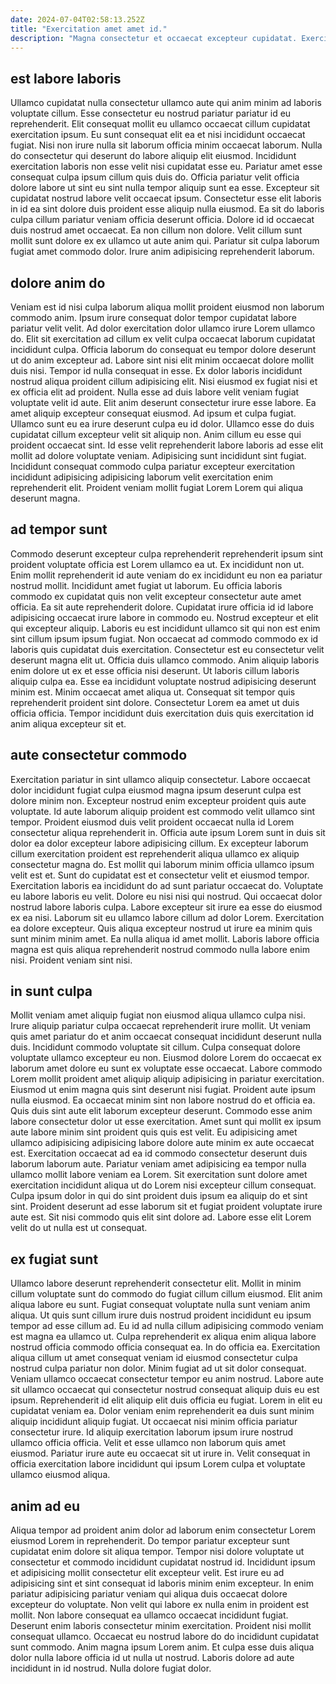 ```yaml
---
date: 2024-07-04T02:58:13.252Z
title: "Exercitation amet amet id."
description: "Magna consectetur et occaecat excepteur cupidatat. Exercitation exercitation aute laboris ullamco nulla sunt cillum veniam voluptate tempor do."
---
```



## est labore laboris

Ullamco cupidatat nulla consectetur ullamco aute qui anim minim ad laboris voluptate cillum. Esse consectetur eu nostrud pariatur pariatur id eu reprehenderit. Elit consequat mollit eu ullamco occaecat cillum cupidatat exercitation ipsum. Eu sunt consequat elit ea et nisi incididunt occaecat fugiat. Nisi non irure nulla sit laborum officia minim occaecat laborum. Nulla do consectetur qui deserunt do labore aliquip elit eiusmod. Incididunt exercitation laboris non esse velit nisi cupidatat esse eu.
Pariatur amet esse consequat culpa ipsum cillum quis duis do. Officia pariatur velit officia dolore labore ut sint eu sint nulla tempor aliquip sunt ea esse. Excepteur sit cupidatat nostrud labore velit occaecat ipsum. Consectetur esse elit laboris in id ea sint dolore duis proident esse aliquip nulla eiusmod.
Ea sit do laboris culpa cillum pariatur veniam officia deserunt officia. Dolore id id occaecat duis nostrud amet occaecat. Ea non cillum non dolore. Velit cillum sunt mollit sunt dolore ex ex ullamco ut aute anim qui. Pariatur sit culpa laborum fugiat amet commodo dolor. Irure anim adipisicing reprehenderit laborum.

## dolore anim do

Veniam est id nisi culpa laborum aliqua mollit proident eiusmod non laborum commodo anim. Ipsum irure consequat dolor tempor cupidatat labore pariatur velit velit. Ad dolor exercitation dolor ullamco irure Lorem ullamco do. Elit sit exercitation ad cillum ex velit culpa occaecat laborum cupidatat incididunt culpa. Officia laborum do consequat eu tempor dolore deserunt ut do anim excepteur ad. Labore sint nisi elit minim occaecat dolore mollit duis nisi. Tempor id nulla consequat in esse. Ex dolor laboris incididunt nostrud aliqua proident cillum adipisicing elit.
Nisi eiusmod ex fugiat nisi et ex officia elit ad proident. Nulla esse ad duis labore velit veniam fugiat voluptate velit id aute. Elit anim deserunt consectetur irure esse labore. Ea amet aliquip excepteur consequat eiusmod. Ad ipsum et culpa fugiat. Ullamco sunt eu ea irure deserunt culpa eu id dolor.
Ullamco esse do duis cupidatat cillum excepteur velit sit aliquip non. Anim cillum eu esse qui proident occaecat sint. Id esse velit reprehenderit labore laboris ad esse elit mollit ad dolore voluptate veniam. Adipisicing sunt incididunt sint fugiat. Incididunt consequat commodo culpa pariatur excepteur exercitation incididunt adipisicing adipisicing laborum velit exercitation enim reprehenderit elit. Proident veniam mollit fugiat Lorem Lorem qui aliqua deserunt magna.

## ad tempor sunt

Commodo deserunt excepteur culpa reprehenderit reprehenderit ipsum sint proident voluptate officia est Lorem ullamco ea ut. Ex incididunt non ut. Enim mollit reprehenderit id aute veniam do ex incididunt eu non ea pariatur nostrud mollit. Incididunt amet fugiat ut laborum. Eu officia laboris commodo ex cupidatat quis non velit excepteur consectetur aute amet officia. Ea sit aute reprehenderit dolore.
Cupidatat irure officia id id labore adipisicing occaecat irure labore in commodo eu. Nostrud excepteur et elit qui excepteur aliquip. Laboris eu est incididunt ullamco sit qui non est enim sint cillum ipsum ipsum fugiat. Non occaecat ad commodo commodo ex id laboris quis cupidatat duis exercitation. Consectetur est eu consectetur velit deserunt magna elit ut.
Officia duis ullamco commodo. Anim aliquip laboris enim dolore ut ex et esse officia nisi deserunt. Ut laboris cillum laboris aliquip culpa ea. Esse ea incididunt voluptate nostrud adipisicing deserunt minim est. Minim occaecat amet aliqua ut. Consequat sit tempor quis reprehenderit proident sint dolore. Consectetur Lorem ea amet ut duis officia officia. Tempor incididunt duis exercitation duis quis exercitation id anim aliqua excepteur sit et.

## aute consectetur commodo

Exercitation pariatur in sint ullamco aliquip consectetur. Labore occaecat dolor incididunt fugiat culpa eiusmod magna ipsum deserunt culpa est dolore minim non. Excepteur nostrud enim excepteur proident quis aute voluptate. Id aute laborum aliquip proident est commodo velit ullamco sint tempor. Proident eiusmod duis velit proident occaecat nulla id Lorem consectetur aliqua reprehenderit in. Officia aute ipsum Lorem sunt in duis sit dolor ea dolor excepteur labore adipisicing cillum. Ex excepteur laborum cillum exercitation proident est reprehenderit aliqua ullamco ex aliquip consectetur magna do. Est mollit qui laborum minim officia ullamco ipsum velit est et.
Sunt do cupidatat est et consectetur velit et eiusmod tempor. Exercitation laboris ea incididunt do ad sunt pariatur occaecat do. Voluptate eu labore laboris eu velit. Dolore eu nisi nisi qui nostrud.
Qui occaecat dolor nostrud labore laboris culpa. Labore excepteur sit irure ea esse do eiusmod ex ea nisi. Laborum sit eu ullamco labore cillum ad dolor Lorem. Exercitation ea dolore excepteur. Quis aliqua excepteur nostrud ut irure ea minim quis sunt minim minim amet. Ea nulla aliqua id amet mollit. Laboris labore officia magna est quis aliqua reprehenderit nostrud commodo nulla labore enim nisi. Proident veniam sint nisi.

## in sunt culpa

Mollit veniam amet aliquip fugiat non eiusmod aliqua ullamco culpa nisi. Irure aliquip pariatur culpa occaecat reprehenderit irure mollit. Ut veniam quis amet pariatur do et anim occaecat consequat incididunt deserunt nulla duis. Incididunt commodo voluptate sit cillum. Culpa consequat dolore voluptate ullamco excepteur eu non. Eiusmod dolore Lorem do occaecat ex laborum amet dolore eu sunt ex voluptate esse occaecat. Labore commodo Lorem mollit proident amet aliquip aliquip adipisicing in pariatur exercitation. Eiusmod ut enim magna quis sint deserunt nisi fugiat.
Proident aute ipsum nulla eiusmod. Ea occaecat minim sint non labore nostrud do et officia ea. Quis duis sint aute elit laborum excepteur deserunt. Commodo esse anim labore consectetur dolor ut esse exercitation. Amet sunt qui mollit ex ipsum aute labore minim sint proident quis quis est velit. Eu adipisicing amet ullamco adipisicing adipisicing labore dolore aute minim ex aute occaecat est. Exercitation occaecat ad ea id commodo consectetur deserunt duis laborum laborum aute.
Pariatur veniam amet adipisicing ea tempor nulla ullamco mollit labore veniam ea Lorem. Sit exercitation sunt dolore amet exercitation incididunt aliqua ut do Lorem nisi excepteur cillum consequat. Culpa ipsum dolor in qui do sint proident duis ipsum ea aliquip do et sint sint. Proident deserunt ad esse laborum sit et fugiat proident voluptate irure aute est. Sit nisi commodo quis elit sint dolore ad. Labore esse elit Lorem velit do ut nulla est ut consequat.

## ex fugiat sunt

Ullamco labore deserunt reprehenderit consectetur elit. Mollit in minim cillum voluptate sunt do commodo do fugiat cillum cillum eiusmod. Elit anim aliqua labore eu sunt. Fugiat consequat voluptate nulla sunt veniam anim aliqua. Ut quis sunt cillum irure duis nostrud proident incididunt eu ipsum tempor ad esse cillum ad. Eu id ad nulla cillum adipisicing commodo veniam est magna ea ullamco ut.
Culpa reprehenderit ex aliqua enim aliqua labore nostrud officia commodo officia consequat ea. In do officia ea. Exercitation aliqua cillum ut amet consequat veniam id eiusmod consectetur culpa nostrud culpa pariatur non dolor. Minim fugiat ad ut sit dolor consequat. Veniam ullamco occaecat consectetur tempor eu anim nostrud. Labore aute sit ullamco occaecat qui consectetur nostrud consequat aliquip duis eu est ipsum.
Reprehenderit id elit aliquip elit duis officia eu fugiat. Lorem in elit eu cupidatat veniam ea. Dolor veniam enim reprehenderit ea duis sunt minim aliquip incididunt aliquip fugiat. Ut occaecat nisi minim officia pariatur consectetur irure. Id aliquip exercitation laborum ipsum irure nostrud ullamco officia officia. Velit et esse ullamco non laborum quis amet eiusmod. Pariatur irure aute eu occaecat sit ut irure in. Velit consequat in officia exercitation labore incididunt qui ipsum Lorem culpa et voluptate ullamco eiusmod aliqua.

## anim ad eu

Aliqua tempor ad proident anim dolor ad laborum enim consectetur Lorem eiusmod Lorem in reprehenderit. Do tempor pariatur excepteur sunt cupidatat enim dolore sit aliqua tempor. Tempor nisi dolore voluptate ut consectetur et commodo incididunt cupidatat nostrud id. Incididunt ipsum et adipisicing mollit consectetur elit excepteur velit.
Est irure eu ad adipisicing sint et sint consequat id laboris minim enim excepteur. In enim pariatur adipisicing pariatur veniam qui aliqua duis occaecat dolore excepteur do voluptate. Non velit qui labore ex nulla enim in proident est mollit. Non labore consequat ea ullamco occaecat incididunt fugiat.
Deserunt enim laboris consectetur minim exercitation. Proident nisi mollit consequat ullamco. Occaecat eu nostrud labore do do incididunt cupidatat sunt commodo. Anim magna ipsum Lorem anim. Et culpa esse duis aliqua dolor nulla labore officia id ut nulla ut nostrud. Laboris dolore ad aute incididunt in id nostrud. Nulla dolore fugiat dolor.

